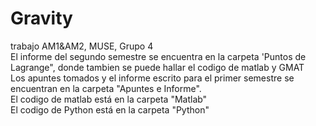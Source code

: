 # Gravity
trabajo  AM1&AM2, MUSE, Grupo 4
\
El informe del segundo semestre se encuentra en la carpeta 'Puntos de Lagrange", donde tambien se puede hallar el codigo de matlab y GMAT <br>
Los apuntes tomados y el informe escrito para el primer semestre se encuentran en la carpeta "Apuntes e Informe". <br>
El codigo de matlab está en la carpeta "Matlab" <br>
El codigo de Python está en la carpeta "Python" 

